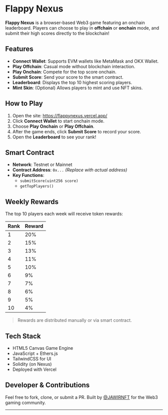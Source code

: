 # Flappy Nexus

**Flappy Nexus** is a browser-based Web3 game featuring an onchain leaderboard. Players can choose to play in **offchain** or **onchain** mode, and submit their high scores directly to the blockchain!

## Features

- **Connect Wallet**: Supports EVM wallets like MetaMask and OKX Wallet.
- **Play Offchain**: Casual mode without blockchain interaction.
- **Play Onchain**: Compete for the top score onchain.
- **Submit Score**: Send your score to the smart contract.
- **Leaderboard**: Displays the top 10 highest scoring players.
- **Mint Skin**: (Optional) Allows players to mint and use NFT skins.

## How to Play

1. Open the site: https://flappynexus.vercel.app/
2. Click **Connect Wallet** to start onchain mode.
3. Choose **Play Onchain** or **Play Offchain**.
4. After the game ends, click **Submit Score** to record your score.
5. Open the **Leaderboard** to see your rank!

## Smart Contract

- **Network**: Testnet or Mainnet
- **Contract Address**: `0x...` *(Replace with actual address)*
- **Key Functions**:
  - `submitScore(uint256 score)`
  - `getTopPlayers()`

## Weekly Rewards

The top 10 players each week will receive token rewards:

| Rank | Reward |
|------|--------|
| 1    | 20%    |
| 2    | 15%    |
| 3    | 13%    |
| 4    | 11%    |
| 5    | 10%    |
| 6    | 9%     |
| 7    | 7%     |
| 8    | 6%     |
| 9    | 5%     |
| 10   | 4%     |

> Rewards are distributed manually or via smart contract.

## Tech Stack

- HTML5 Canvas Game Engine
- JavaScript + Ethers.js
- TailwindCSS for UI
- Solidity (on Nexus)
- Deployed with Vercel

## Developer & Contributions

Feel free to fork, clone, or submit a PR. Built by [@JAWIRNFT](https://twitter.com/JAWIRNFT) for the Web3 gaming community.

---
